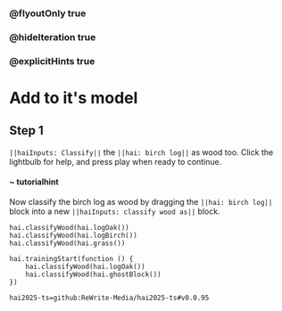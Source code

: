 ### @flyoutOnly true
### @hideIteration true
### @explicitHints true

# Add to it's model

## Step 1
``||haiInputs: Classify||`` the ``||hai: birch log||`` as wood too. Click the lightbulb for help, and press play when ready to continue.

#### ~ tutorialhint 
Now classify the birch log as wood by dragging the ``||hai: birch log||`` block into a new ``||haiInputs: classify wood as||`` block.
```ghost
hai.classifyWood(hai.logOak())
hai.classifyWood(hai.logBirch()) 
hai.classifyWood(hai.grass()) 
```
```template
hai.trainingStart(function () {
    hai.classifyWood(hai.logOak())
    hai.classifyWood(hai.ghostBlock())
})

```
```package
hai2025-ts=github:ReWrite-Media/hai2025-ts#v0.0.95
```

